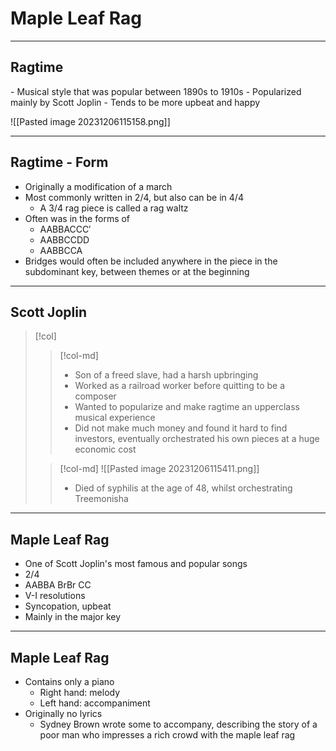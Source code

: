 
# Maple Leaf Rag

---

## Ragtime

<split>

<div>
- Musical style that was popular between 1890s to 1910s
- Popularized mainly by Scott Joplin
- Tends to be more upbeat and happy
</div>

![[Pasted image 20231206115158.png]]

</split>

---

## Ragtime - Form

- Originally a modification of a march
- Most commonly written in 2/4, but also can be in 4/4
	- A 3/4 rag piece is called a rag waltz
- Often was in the forms of
	- AABBACCC′
	- AABBCCDD
	- AABBCCA
- Bridges would often be included anywhere in the piece in the subdominant key, between themes or at the beginning

---

## Scott Joplin

> [!col]
>> [!col-md]
>> - Son of a freed slave, had a harsh upbringing
>> - Worked as a railroad worker before quitting to be a composer
>> - Wanted to popularize and make ragtime an upperclass musical experience
>> - Did not make much money and found it hard to find investors, eventually orchestrated his own pieces at a huge economic cost
>
>> [!col-md]
>> ![[Pasted image 20231206115411.png]]
>> - Died of syphilis at the age of 48, whilst orchestrating Treemonisha

---

## Maple Leaf Rag

- One of Scott Joplin's most famous and popular songs
- 2/4
- AABBA BrBr CC
- V-I resolutions
- Syncopation, upbeat
- Mainly in the major key

---

## Maple Leaf Rag

- Contains only a piano
	- Right hand: melody
	- Left hand: accompaniment
- Originally no lyrics
	- Sydney Brown wrote some to accompany, describing the story of a poor man who impresses a rich crowd with the maple leaf rag

